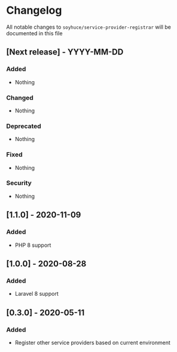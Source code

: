 # Changelog

All notable changes to `soyhuce/service-provider-registrar` will be documented in this file

## [Next release] - YYYY-MM-DD

### Added

- Nothing

### Changed

- Nothing

### Deprecated

- Nothing

### Fixed

- Nothing

### Security

- Nothing

## [1.1.0] - 2020-11-09

### Added

- PHP 8 support

## [1.0.0] - 2020-08-28

### Added

- Laravel 8 support

## [0.3.0] - 2020-05-11

### Added

- Register other service providers based on current environment 
